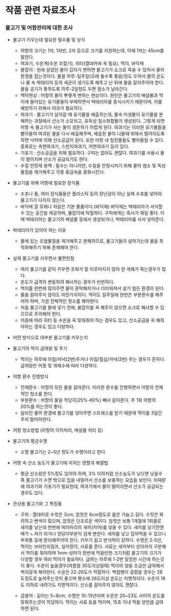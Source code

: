 # 작품 관련 자료조사

### 물고기 및 어항관리에 대한 조사  

* 물고기 키우는데 필요한 필수품 및 상식  
  * 어항의 크기는 1자, 1자반, 2자 등으로 크기를 지칭하는데, 이때 1자는 45cm를 말한다.  
  * 여과기, 수온계(수온 조절기), 히터(열대어에 꼭 필요), 먹이, 바닥재  
  * 물잡이 : 원래 살았던 물이 갑자기 변하면 물고기가 쇼크로 죽을 수 있어서 물의 환경을 잡는것이다. 물을 하루-일주일(오래 둘수록 좋음)정도 두어서 물의 온도나 물 속 박테리아 등의 세균이 생기도록 해주고 난 뒤에 물을 갈아주어야 한다. 물을 공기가 통하도록 하루-2일정도 두면 염소가 날라간다.  
  * 백탁현상 : 어항의 물이 뿌옇게 변하는 현상이다. 원인은 물고기의 배설물과 먹이에 들어있는 유기물들이 부패하면서 박테리아를 증식시키기 때문이며, 이를 예방하기 위해서 여과가 필요하다.
  * 여과기 : 물고기가 살아갈 때 유기물을 배출하는데, 물속 미생물이 유기물을 분해하는 과정에서 산소가 소모되고, 유독성 질소화합물이 생성된다. 그렇게 되면 어항 속 물고기가 사는 물이 생존하기 어렵게 된다. 여과기는 이러한 유기물들을 빨아들여 여과된 물을 다시 배출해주며, 배출한 물이 나올때 위에서 떨어지도록 하면 낙차에 의해 산소공급이 된다. 또한 어항 내 침전물들도 빨아들일 수 있다. 종류로는 측면여과기, 스펀지여과기, 저면여과기 등이 있다.  
  * 기포기 : 산소공급을 위해 필요하다. 구피는 없어도 괜찮다. 여과기를 사용시 물이 떨어지며 산소가 공급되기도 한다.
  * 수질 안정제 용액 : 필수는 아니지만, 수질을 안정시키기 위해 물의 염소 및 독성물질을 제거해주고 각종 중금속을 중화시킨다.

* 물고기를 위해 어항에 필요한 장식품  
  * 수초나 돌, 여러 장식품들은 플라스틱 등의 장난감이 아닌 실제 수초를 넣어야 물고기가 다치지 않는다.
  * 바닥에 깔 모래나 자갈은 기본 물품이다.(바닥재) 바닥재는 박테리아가 서식할 수 있는 공간을 제공하며, 물잡이에 탁월하다. 구피에게는 흑사가 제일 좋다. 이때 박테리아는 물고기의 배설물 등에서 생성되거나, 박테리아를 사서 넣어준다.  
  
* 박테리아가 있어야 하는 이유
  * 물에 있는 오염물질을 제거해주고 분해하므로, 물고기들이 살아가는데 물을 최적화해주기 위해 존재해야 한다.
  
* 실제 물고기를 키우면서 불편한점  
  * 여러 물고기를 같이 키우면 조화가 잘 이루어지지 않아 한 개체가 죽는경우가 많다.
  * 온도가 급격히 변동하여 폐사하는 경우가 빈번하다.
  * 먹이를 한번에 많이주면 물이 혼탁해지거나 더러워져서 살기 힘든 환경이 된다.
  * 물을 갈아주지 않아도 마찬가지이다. 적어도 일주일에 한번은 부분환수를 해주어야 하며, 가끔 전체적인 청소를 해야한다.
  * 처음 물고기를 물에 넣기 전에, 물잡이를 꼭 해주지 않으면 쇼크로 폐사할 수 있으므로 주의해야 한다.
  * 어종에 따라 히터 등 수온을 꼭 맞춰줘야 하는 경우도 있고, 산소공급을 꼭 해줘야하는 경우도 있고 다양하다.

* 어떤 방식으로 대부분 물고기를 키우는지  

* 물고기의 먹이 급여량 및 주기  
  * 먹이는 하루에 아침/저녁(2번)주거나 아침/점심/저녁(3번) 주는 경우가 흔하다. 급여량은 어종 및 개체수에 따라 다양하다.  

* 어항 환수 진행방식  
  * 전체환수 : 어항의 모든 물을 갈아준다. 이러한 환수를 진행하면서 어항의 전체적인 청소를 한다. 
  * 부분환수 : 어항의 물을 적당히(25%-60%) 빼서 갈아준다. 주 1회 어항의 20%를 하는것이 좋다.  
  * 달라진 물의 환경에 물고기를 넣어주면 스트레스를 받기 때문에 먹이를 3일간 주지 말아야한다.  

* 어항 청소방법 (어항의 이끼처리, 배설물 처리 등)  

* 물고기의 평균수명  
  * 소형 물고기는 2~5년 정도가 수명이라고 한다.

* 어항 속 산소 농도가 물고기에 미치는 영향과 해결법
  * 평균 산소량은 5%정도 있어야 하며, 3% 이하처럼 산소농도가 낮으면 낮을수록 물고기가 수면 밖으로 입을 내밀어서 산소를 보충하는 모습을 보인다. 이때문에 여과기와 기포기가 필요한데, 여과기에서 물이 떨어지면서 산소가 공급되는 경우도 있다.  

* 관상용 물고기와 그 특징들
  * 구피 : 열대어로 수컷은 3cm, 암컷은 6cm정도로 몸은 가늘고 길다. 수컷은 화려하고 변색이 많으며, 암컷은 단조로운 색이다. 암컷은 보통 1개월에 1회꼴로 새끼를 낳는데 한번에 여러마리의 새끼(치어)를 낳을 수 있다. 새끼를 낳기전엔 배가 ㄴ자가 되거나 엉덩이부분이 검게 변한다. 새끼를 낳고 잡아먹을 수 있으니 부화통 등에 분리해주어야 한다. 키우기 쉽고 번식력이 강하다. 수명은 2-5년, 먹이는 브라인쉬림프, 실지렁이, 사료를 준다. 사료는 새끼부터 성어까지 구분해서 먹이를 줘야하며 1mm-성어가 한번에 먹을만한 크기처럼 물고기의 크기가 다양할 경우 여러 먹이가 필요하다. 급여는 하루에 1-2번 일정한 시간에 하는것이 좋다. 수온이 높을경우(여름철 30도이상일때) 먹이의 양을 조금만 급여해서 썩지않게 해야한다. 수온은 22-26도가 적절하다. 백점병이 걸렸을 경우는 28도정도로 높여주는것이 좋으며 평소에 26도이상 온도는 치명적이다. 수온이 18도 이하로 내려가도 치명적이다. 산소를 갈아주지 않아도 괜찮다.

  * 금붕어 : 길이는 5~8cm, 수명은 10-15년이며 수온은 20~23도 사이의 온도를 맞춰주는것이 적당하다. 먹이는 사료 등을 먹이며, 15초 이내 먹을 양만큼 급여하면 된다. 
